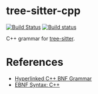 tree-sitter-cpp
==================

[![Build Status](https://travis-ci.org/tree-sitter/tree-sitter-cpp.svg?branch=master)](https://travis-ci.org/tree-sitter/tree-sitter-cpp)
[![Build status](https://ci.appveyor.com/api/projects/status/fbj5gq4plxaiakiw/branch/master?svg=true)](https://ci.appveyor.com/project/maxbrunsfeld/tree-sitter-cpp/branch/master)

C++ grammar for [tree-sitter](https://github.com/tree-sitter/tree-sitter).

# References

* [Hyperlinked C++ BNF Grammar](http://www.nongnu.org/hcb/)
* [EBNF Syntax: C++](http://www.externsoft.ch/download/cpp-iso.html)

